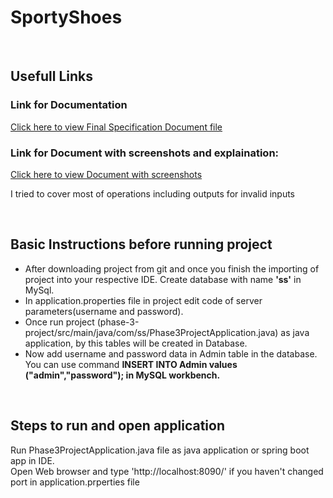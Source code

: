 # SportyShoes
<br>
    <h2><a id="Links">Usefull Links</a></h2>
    <h3>Link for Documentation</h3>
    <a href="https://docs.google.com/document/d/1HSO3cqKKt1j6WlD88AFk0wcAB1OP-ABgvF7kFZMRQmU/edit?usp=sharing">Click here to view Final Specification Document file</a>
    <h3>Link for Document with screenshots and explaination:</h3>
    <a href="https://docs.google.com/document/d/1BsDi_jYVZzEin0FnoDMYejEWzV2Rmdw5DfBr2oQNrMk/edit?usp=sharing">Click here to view Document with screenshots</a>
    <p>I tried to cover most of operations including outputs for invalid inputs</p>
<br>
	<h2>Basic Instructions before running project</h2>
	<ul>
	<li>After downloading project from git and once you finish the importing of project into your respective IDE. Create database with name <strong>'ss'</strong> in MySql.</li>
	<li>In application.properties file in project edit code of server parameters(username and password).</li>
	<li>Once run project (phase-3-project/src/main/java/com/ss/Phase3ProjectApplication.java) as java application, by this tables will be created in Database.</li>
	<li>Now add username and password data in Admin table in the database. You can use command <strong>INSERT INTO Admin values ("admin","password"); in MySQL workbench.</strong></li>
	</ul>
<br>
<h2>Steps to run and open application</h2>
<p>Run Phase3ProjectApplication.java file as java application or spring boot app in IDE.<br> Open Web browser and type 'http://localhost:8090/' if you haven't changed port in application.prperties file</p>

